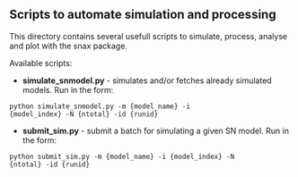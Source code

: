 ## Scripts to automate simulation and processing

This directory contains several usefull scripts to simulate, 
process, analyse and plot with the snax package.

Available scripts:
  * **simulate_snmodel.py** - simulates and/or fetches already 
simulated models. Run in the form:

<code bash>python simulate_snmodel.py -m {model_name} -i {model_index} -N {ntotal} -id {runid}</code>

  * **submit_sim.py** - submit a batch for simulating a given SN model. Run in the form:

<code bash>python submit_sim.py -m {model_name} -i {model_index} -N {ntotal} -id {runid}</code>